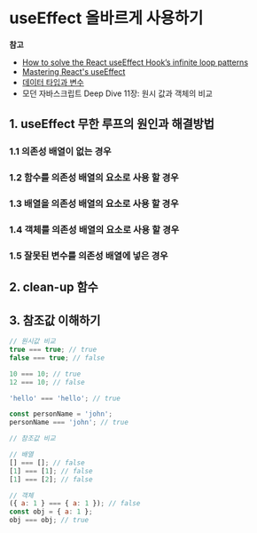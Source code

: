 # useEffect 올바르게 사용하기

**참고**

- [How to solve the React useEffect Hook’s infinite loop patterns](https://blog.logrocket.com/solve-react-useeffect-hook-infinite-loop-patterns/)
- [Mastering React's useEffect](https://www.youtube.com/watch?v=dH6i3GurZW8&t=813s)
- [데이터 타입과 변수](https://poiemaweb.com/js-data-type-variable)
- 모던 자바스크립트 Deep Dive 11장: 원시 값과 객체의 비교

## 1. useEffect 무한 루프의 원인과 해결방법

### 1.1 의존성 배열이 없는 경우

### 1.2 함수를 의존성 배열의 요소로 사용 할 경우

### 1.3 배열을 의존성 배열의 요소로 사용 할 경우

### 1.4 객체를 의존성 배열의 요소로 사용 할 경우

### 1.5 잘못된 변수를 의존성 배열에 넣은 경우

## 2. clean-up 함수

## 3. 참조값 이해하기

```js
// 원시값 비교
true === true; // true
false === true; // false

10 === 10; // true
12 === 10; // false

'hello' === 'hello'; // true

const personName = 'john';
personName === 'john'; // true

// 참조값 비교

// 배열
[] === []; // false
[1] === [1]; // false
[1] === [2]; // false

// 객체
({ a: 1 } === { a: 1 }); // false
const obj = { a: 1 };
obj === obj; // true
```
